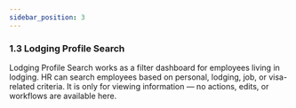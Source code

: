 ```yaml
---
sidebar_position: 3
---
```

### 1.3 Lodging Profile Search

Lodging Profile Search works as a filter dashboard for employees living in lodging. HR can search employees based on personal, lodging, job, or visa-related criteria.
It is only for viewing information — no actions, edits, or workflows are available here.